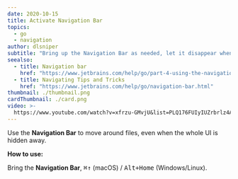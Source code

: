 ```yaml
---
date: 2020-10-15
title: Activate Navigation Bar
topics:
  - go
  - navigation
author: dlsniper
subtitle: "Bring up the Navigation Bar as needed, let it disappear when finished."
seealso:
  - title: Navigation bar
    href: "https://www.jetbrains.com/help/go/part-4-using-the-navigation-bar.html"
  - title: Navigating Tips and Tricks
    href: "https://www.jetbrains.com/help/go/navigation-bar.html"
thumbnail: ./thumbnail.png
cardThumbnail: ./card.png
video: >-
  https://www.youtube.com/watch?v=xfrzu-GMvjU&list=PLQ176FUIyIUZrbrlz4AY1V8VzBJKZyVlW&index=11
---
```


Use the **Navigation Bar** to move around files, even when the whole UI is hidden away.

**How to use:**

Bring the **Navigation Bar**, <kbd>⌘↑</kbd> (macOS) / <kbd>Alt+Home</kbd> (Windows/Linux).
